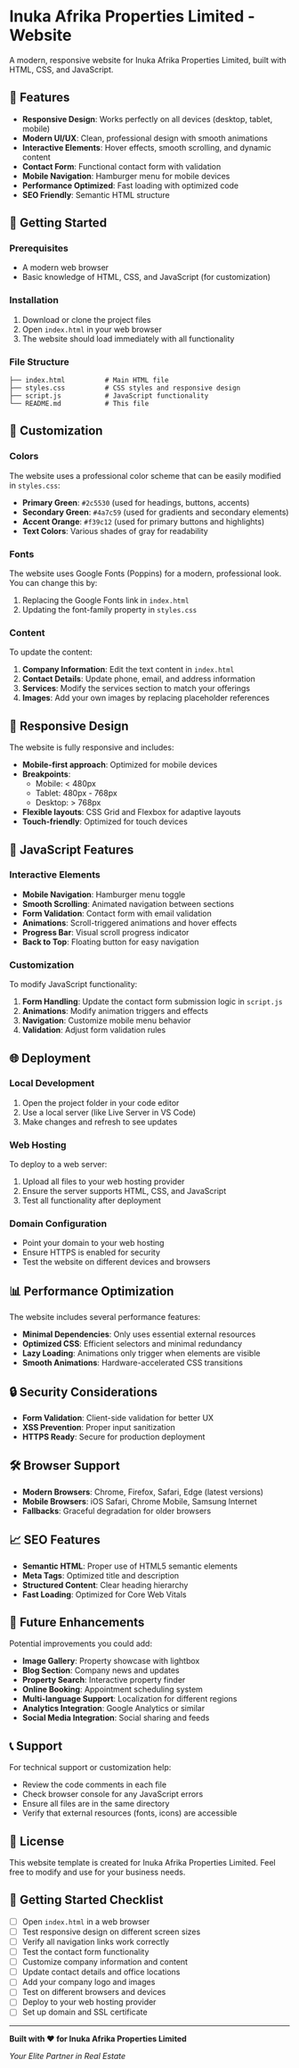 # Inuka Afrika Properties Limited - Website

A modern, responsive website for Inuka Afrika Properties Limited, built with HTML, CSS, and JavaScript.

## 🌟 Features

- **Responsive Design**: Works perfectly on all devices (desktop, tablet, mobile)
- **Modern UI/UX**: Clean, professional design with smooth animations
- **Interactive Elements**: Hover effects, smooth scrolling, and dynamic content
- **Contact Form**: Functional contact form with validation
- **Mobile Navigation**: Hamburger menu for mobile devices
- **Performance Optimized**: Fast loading with optimized code
- **SEO Friendly**: Semantic HTML structure

## 🚀 Getting Started

### Prerequisites
- A modern web browser
- Basic knowledge of HTML, CSS, and JavaScript (for customization)

### Installation
1. Download or clone the project files
2. Open `index.html` in your web browser
3. The website should load immediately with all functionality

### File Structure
```
├── index.html          # Main HTML file
├── styles.css          # CSS styles and responsive design
├── script.js           # JavaScript functionality
└── README.md           # This file
```

## 🎨 Customization

### Colors
The website uses a professional color scheme that can be easily modified in `styles.css`:

- **Primary Green**: `#2c5530` (used for headings, buttons, accents)
- **Secondary Green**: `#4a7c59` (used for gradients and secondary elements)
- **Accent Orange**: `#f39c12` (used for primary buttons and highlights)
- **Text Colors**: Various shades of gray for readability

### Fonts
The website uses Google Fonts (Poppins) for a modern, professional look. You can change this by:
1. Replacing the Google Fonts link in `index.html`
2. Updating the font-family property in `styles.css`

### Content
To update the content:
1. **Company Information**: Edit the text content in `index.html`
2. **Contact Details**: Update phone, email, and address information
3. **Services**: Modify the services section to match your offerings
4. **Images**: Add your own images by replacing placeholder references

## 📱 Responsive Design

The website is fully responsive and includes:
- **Mobile-first approach**: Optimized for mobile devices
- **Breakpoints**: 
  - Mobile: < 480px
  - Tablet: 480px - 768px
  - Desktop: > 768px
- **Flexible layouts**: CSS Grid and Flexbox for adaptive layouts
- **Touch-friendly**: Optimized for touch devices

## 🔧 JavaScript Features

### Interactive Elements
- **Mobile Navigation**: Hamburger menu toggle
- **Smooth Scrolling**: Animated navigation between sections
- **Form Validation**: Contact form with email validation
- **Animations**: Scroll-triggered animations and hover effects
- **Progress Bar**: Visual scroll progress indicator
- **Back to Top**: Floating button for easy navigation

### Customization
To modify JavaScript functionality:
1. **Form Handling**: Update the contact form submission logic in `script.js`
2. **Animations**: Modify animation triggers and effects
3. **Navigation**: Customize mobile menu behavior
4. **Validation**: Adjust form validation rules

## 🌐 Deployment

### Local Development
1. Open the project folder in your code editor
2. Use a local server (like Live Server in VS Code)
3. Make changes and refresh to see updates

### Web Hosting
To deploy to a web server:
1. Upload all files to your web hosting provider
2. Ensure the server supports HTML, CSS, and JavaScript
3. Test all functionality after deployment

### Domain Configuration
- Point your domain to your web hosting
- Ensure HTTPS is enabled for security
- Test the website on different devices and browsers

## 📊 Performance Optimization

The website includes several performance features:
- **Minimal Dependencies**: Only uses essential external resources
- **Optimized CSS**: Efficient selectors and minimal redundancy
- **Lazy Loading**: Animations only trigger when elements are visible
- **Smooth Animations**: Hardware-accelerated CSS transitions

## 🔒 Security Considerations

- **Form Validation**: Client-side validation for better UX
- **XSS Prevention**: Proper input sanitization
- **HTTPS Ready**: Secure for production deployment

## 🛠️ Browser Support

- **Modern Browsers**: Chrome, Firefox, Safari, Edge (latest versions)
- **Mobile Browsers**: iOS Safari, Chrome Mobile, Samsung Internet
- **Fallbacks**: Graceful degradation for older browsers

## 📈 SEO Features

- **Semantic HTML**: Proper use of HTML5 semantic elements
- **Meta Tags**: Optimized title and description
- **Structured Content**: Clear heading hierarchy
- **Fast Loading**: Optimized for Core Web Vitals

## 🎯 Future Enhancements

Potential improvements you could add:
- **Image Gallery**: Property showcase with lightbox
- **Blog Section**: Company news and updates
- **Property Search**: Interactive property finder
- **Online Booking**: Appointment scheduling system
- **Multi-language Support**: Localization for different regions
- **Analytics Integration**: Google Analytics or similar
- **Social Media Integration**: Social sharing and feeds

## 📞 Support

For technical support or customization help:
- Review the code comments in each file
- Check browser console for any JavaScript errors
- Ensure all files are in the same directory
- Verify that external resources (fonts, icons) are accessible

## 📄 License

This website template is created for Inuka Afrika Properties Limited. Feel free to modify and use for your business needs.

## 🎉 Getting Started Checklist

- [ ] Open `index.html` in a web browser
- [ ] Test responsive design on different screen sizes
- [ ] Verify all navigation links work correctly
- [ ] Test the contact form functionality
- [ ] Customize company information and content
- [ ] Update contact details and office locations
- [ ] Add your company logo and images
- [ ] Test on different browsers and devices
- [ ] Deploy to your web hosting provider
- [ ] Set up domain and SSL certificate

---

**Built with ❤️ for Inuka Afrika Properties Limited**

*Your Elite Partner in Real Estate*
